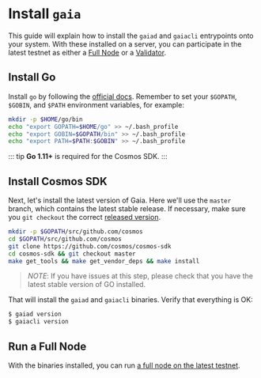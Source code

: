 # Install `gaia`

This guide will explain how to install the `gaiad` and `gaiacli` entrypoints onto your system. With these installed on a server, you can participate in the latest testnet as either a [Full Node](./join-testnet.md#run-a-full-node) or a [Validator](./validators/validator-setup.md).

## Install Go

Install `go` by following the [official docs](https://golang.org/doc/install). Remember to set your `$GOPATH`, `$GOBIN`, and `$PATH` environment variables, for example:

```bash
mkdir -p $HOME/go/bin
echo "export GOPATH=$HOME/go" >> ~/.bash_profile
echo "export GOBIN=$GOPATH/bin" >> ~/.bash_profile
echo "export PATH=$PATH:$GOBIN" >> ~/.bash_profile
```

::: tip
**Go 1.11+** is required for the Cosmos SDK.
:::

## Install Cosmos SDK

Next, let's install the latest version of Gaia. Here we'll use the `master` branch, which contains the latest stable release.
If necessary, make sure you `git checkout` the correct 
[released version](https://github.com/cosmos/cosmos-sdk/releases).

```bash
mkdir -p $GOPATH/src/github.com/cosmos
cd $GOPATH/src/github.com/cosmos
git clone https://github.com/cosmos/cosmos-sdk
cd cosmos-sdk && git checkout master
make get_tools && make get_vendor_deps && make install
```

> *NOTE*: If you have issues at this step, please check that you have the latest stable version of GO installed. 

That will install the `gaiad` and `gaiacli` binaries. Verify that everything is OK:

```bash
$ gaiad version
$ gaiacli version
```

## Run a Full Node

With the binaries installed, you can run [a full node on the latest testnet](./join-testnet.md).
